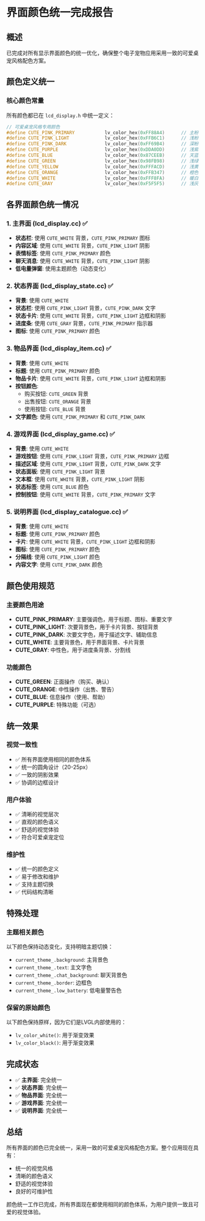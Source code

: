 # 界面颜色统一完成报告

## 概述
已完成对所有显示界面颜色的统一优化，确保整个电子宠物应用采用一致的可爱桌宠风格配色方案。

## 颜色定义统一

### 核心颜色常量
所有颜色都已在 `lcd_display.h` 中统一定义：

```cpp
// 可爱桌宠风格专用颜色
#define CUTE_PINK_PRIMARY           lv_color_hex(0xFF88A4)      // 主粉色
#define CUTE_PINK_LIGHT             lv_color_hex(0xFFB6C1)      // 浅粉色
#define CUTE_PINK_DARK              lv_color_hex(0xFF69B4)      // 深粉色
#define CUTE_PURPLE                 lv_color_hex(0xDDA0DD)      // 浅紫色
#define CUTE_BLUE                   lv_color_hex(0x87CEEB)      // 天蓝色
#define CUTE_GREEN                  lv_color_hex(0x98FB98)      // 浅绿色
#define CUTE_YELLOW                 lv_color_hex(0xFFFACD)      // 浅黄色
#define CUTE_ORANGE                 lv_color_hex(0xFFB347)      // 橙色
#define CUTE_WHITE                  lv_color_hex(0xFFF8FA)      // 暖白色
#define CUTE_GRAY                   lv_color_hex(0xF5F5F5)      // 浅灰色
```

## 各界面颜色统一情况

### 1. 主界面 (lcd_display.cc) ✅
- **状态栏**: 使用 `CUTE_WHITE` 背景，`CUTE_PINK_PRIMARY` 图标
- **内容区域**: 使用 `CUTE_WHITE` 背景，`CUTE_PINK_LIGHT` 阴影
- **表情标签**: 使用 `CUTE_PINK_PRIMARY` 颜色
- **聊天消息**: 使用 `CUTE_WHITE` 背景，`CUTE_PINK_LIGHT` 阴影
- **低电量弹窗**: 使用主题颜色（动态变化）

### 2. 状态界面 (lcd_display_state.cc) ✅
- **背景**: 使用 `CUTE_WHITE`
- **状态栏**: 使用 `CUTE_PINK_LIGHT` 背景，`CUTE_PINK_DARK` 文字
- **状态卡片**: 使用 `CUTE_WHITE` 背景，`CUTE_PINK_LIGHT` 边框和阴影
- **进度条**: 使用 `CUTE_GRAY` 背景，`CUTE_PINK_PRIMARY` 指示器
- **图标**: 使用 `CUTE_PINK_PRIMARY` 颜色

### 3. 物品界面 (lcd_display_item.cc) ✅
- **背景**: 使用 `CUTE_WHITE`
- **标题**: 使用 `CUTE_PINK_PRIMARY` 颜色
- **物品卡片**: 使用 `CUTE_WHITE` 背景，`CUTE_PINK_LIGHT` 边框和阴影
- **按钮颜色**:
  - 购买按钮: `CUTE_GREEN` 背景
  - 出售按钮: `CUTE_ORANGE` 背景
  - 使用按钮: `CUTE_BLUE` 背景
- **文字颜色**: 使用 `CUTE_PINK_PRIMARY` 和 `CUTE_PINK_DARK`

### 4. 游戏界面 (lcd_display_game.cc) ✅
- **背景**: 使用 `CUTE_WHITE`
- **游戏按钮**: 使用 `CUTE_PINK_LIGHT` 背景，`CUTE_PINK_PRIMARY` 边框
- **描述区域**: 使用 `CUTE_PINK_LIGHT` 背景，`CUTE_PINK_DARK` 文字
- **状态面板**: 使用 `CUTE_PINK_LIGHT` 背景
- **文本框**: 使用 `CUTE_WHITE` 背景，`CUTE_PINK_LIGHT` 阴影
- **状态标签**: 使用 `CUTE_BLUE` 颜色
- **控制按钮**: 使用 `CUTE_WHITE` 背景，`CUTE_PINK_PRIMARY` 文字

### 5. 说明界面 (lcd_display_catalogue.cc) ✅
- **背景**: 使用 `CUTE_WHITE`
- **标题**: 使用 `CUTE_PINK_PRIMARY` 颜色
- **卡片**: 使用 `CUTE_WHITE` 背景，`CUTE_PINK_LIGHT` 边框和阴影
- **图标**: 使用 `CUTE_PINK_PRIMARY` 颜色
- **分隔线**: 使用 `CUTE_PINK_LIGHT` 颜色
- **内容文字**: 使用 `CUTE_PINK_DARK` 颜色

## 颜色使用规范

### 主要颜色用途
- **CUTE_PINK_PRIMARY**: 主要强调色，用于标题、图标、重要文字
- **CUTE_PINK_LIGHT**: 次要背景色，用于卡片背景、按钮背景
- **CUTE_PINK_DARK**: 次要文字色，用于描述文字、辅助信息
- **CUTE_WHITE**: 主要背景色，用于界面背景、卡片背景
- **CUTE_GRAY**: 中性色，用于进度条背景、分割线

### 功能颜色
- **CUTE_GREEN**: 正面操作（购买、确认）
- **CUTE_ORANGE**: 中性操作（出售、警告）
- **CUTE_BLUE**: 信息操作（使用、帮助）
- **CUTE_PURPLE**: 特殊功能（可选）

## 统一效果

### 视觉一致性
- ✅ 所有界面使用相同的颜色体系
- ✅ 统一的圆角设计（20-25px）
- ✅ 一致的阴影效果
- ✅ 协调的边框设计

### 用户体验
- ✅ 清晰的视觉层次
- ✅ 直观的颜色语义
- ✅ 舒适的视觉体验
- ✅ 符合可爱桌宠定位

### 维护性
- ✅ 统一的颜色定义
- ✅ 易于修改和维护
- ✅ 支持主题切换
- ✅ 代码结构清晰

## 特殊处理

### 主题相关颜色
以下颜色保持动态变化，支持明暗主题切换：
- `current_theme_.background`: 主背景色
- `current_theme_.text`: 主文字色
- `current_theme_.chat_background`: 聊天背景色
- `current_theme_.border`: 边框色
- `current_theme_.low_battery`: 低电量警告色

### 保留的原始颜色
以下颜色保持原样，因为它们是LVGL内部使用的：
- `lv_color_white()`: 用于渐变效果
- `lv_color_black()`: 用于渐变效果

## 完成状态

- ✅ **主界面**: 完全统一
- ✅ **状态界面**: 完全统一
- ✅ **物品界面**: 完全统一
- ✅ **游戏界面**: 完全统一
- ✅ **说明界面**: 完全统一

## 总结

所有界面的颜色已完全统一，采用一致的可爱桌宠风格配色方案。整个应用现在具有：
- 统一的视觉风格
- 清晰的颜色语义
- 舒适的视觉体验
- 良好的可维护性

颜色统一工作已完成，所有界面现在都使用相同的颜色体系，为用户提供一致且可爱的视觉体验。 